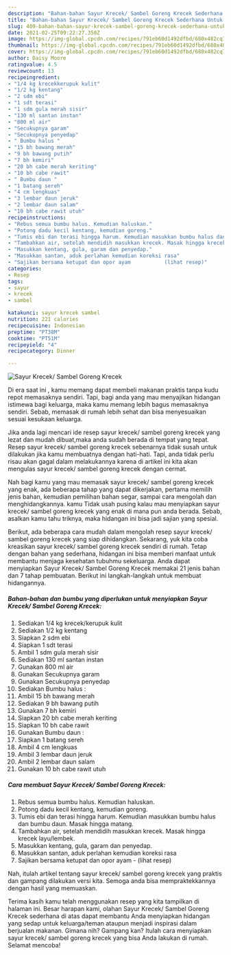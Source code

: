 ```yaml
---
description: "Bahan-bahan Sayur Krecek/ Sambel Goreng Krecek Sederhana Untuk Jualan"
title: "Bahan-bahan Sayur Krecek/ Sambel Goreng Krecek Sederhana Untuk Jualan"
slug: 409-bahan-bahan-sayur-krecek-sambel-goreng-krecek-sederhana-untuk-jualan
date: 2021-02-25T09:22:27.350Z
image: https://img-global.cpcdn.com/recipes/791eb60d1492dfbd/680x482cq70/sayur-krecek-sambel-goreng-krecek-foto-resep-utama.jpg
thumbnail: https://img-global.cpcdn.com/recipes/791eb60d1492dfbd/680x482cq70/sayur-krecek-sambel-goreng-krecek-foto-resep-utama.jpg
cover: https://img-global.cpcdn.com/recipes/791eb60d1492dfbd/680x482cq70/sayur-krecek-sambel-goreng-krecek-foto-resep-utama.jpg
author: Daisy Moore
ratingvalue: 4.5
reviewcount: 13
recipeingredient:
- "1/4 kg krecekkerupuk kulit"
- "1/2 kg kentang"
- "2 sdm ebi"
- "1 sdt terasi"
- "1 sdm gula merah sisir"
- "130 ml santan instan"
- "800 ml air"
- "Secukupnya garam"
- "Secukupnya penyedap"
- " Bumbu halus "
- "15 bh bawang merah"
- "9 bh bawang putih"
- "7 bh kemiri"
- "20 bh cabe merah keriting"
- "10 bh cabe rawit"
- " Bumbu daun "
- "1 batang sereh"
- "4 cm lengkuas"
- "3 lembar daun jeruk"
- "2 lembar daun salam"
- "10 bh cabe rawit utuh"
recipeinstructions:
- "Rebus semua bumbu halus. Kemudian haluskan."
- "Potong dadu kecil kentang, kemudian goreng."
- "Tumis ebi dan terasi hingga harum. Kemudian masukkan bumbu halus dan bumbu daun. Masak hingga matang."
- "Tambahkan air, setelah mendidih masukkan krecek. Masak hingga krecek layu/lembek."
- "Masukkan kentang, gula, garam dan penyedap."
- "Masukkan santan, aduk perlahan kemudian koreksi rasa"
- "Sajikan bersama ketupat dan opor ayam           (lihat resep)"
categories:
- Resep
tags:
- sayur
- krecek
- sambel

katakunci: sayur krecek sambel 
nutrition: 221 calories
recipecuisine: Indonesian
preptime: "PT38M"
cooktime: "PT51M"
recipeyield: "4"
recipecategory: Dinner

---
```



![Sayur Krecek/ Sambel Goreng Krecek](https://img-global.cpcdn.com/recipes/791eb60d1492dfbd/680x482cq70/sayur-krecek-sambel-goreng-krecek-foto-resep-utama.jpg)

Di era  saat ini , kamu memang dapat membeli makanan praktis tanpa kudu repot memasaknya sendiri. Tapi, bagi anda yang mau menyajikan hidangan istimewa bagi keluarga, maka kamu memang lebih bagus memasaknya sendiri. Sebab, memasak di rumah lebih sehat dan bisa menyesuaikan sesuai kesukaan keluarga.

Jika anda lagi mencari ide resep sayur krecek/ sambel goreng krecek yang lezat dan mudah dibuat,maka anda sudah berada di tempat yang tepat. Resep sayur krecek/ sambel goreng krecek  sebenarnya tidak susah untuk dilakukan jika kamu membuatnya dengan hati-hati. Tapi, anda tidak perlu risau akan gagal dalam melakukannya 
karena di artikel ini kita akan mengulas sayur krecek/ sambel goreng krecek dengan cermat.  



Nah bagi kamu yang mau memasak sayur krecek/ sambel goreng krecek yang enak, ada beberapa tahap yang dapat dikerjakan, pertama memilih jenis bahan, kemudian pemilihan bahan segar, sampai cara mengolah dan menghidangkannya. kamu Tidak usah pusing kalau mau menyiapkan sayur krecek/ sambel goreng krecek yang enak di mana pun anda berada. Sebab, asalkan kamu  tahu triknya, maka hidangan ini bisa jadi sajian yang spesial.

Berikut, ada beberapa cara mudah dalam mengolah resep sayur krecek/ sambel goreng krecek yang siap dihidangkan. Sekarang, yuk kita coba kreasikan sayur krecek/ sambel goreng krecek sendiri di rumah. Tetap dengan bahan yang sederhana, hidangan ini bisa memberi manfaat untuk membantu menjaga kesehatan tubuhmu sekeluarga. Anda dapat menyiapkan Sayur Krecek/ Sambel Goreng Krecek memakai 21 jenis bahan dan 7 tahap pembuatan. Berikut ini langkah-langkah untuk membuat hidangannya.

<!--inarticleads1-->

##### Bahan-bahan dan bumbu yang diperlukan untuk menyiapkan Sayur Krecek/ Sambel Goreng Krecek:

1. Sediakan 1/4 kg krecek/kerupuk kulit
1. Sediakan 1/2 kg kentang
1. Siapkan 2 sdm ebi
1. Siapkan 1 sdt terasi
1. Ambil 1 sdm gula merah sisir
1. Sediakan 130 ml santan instan
1. Gunakan 800 ml air
1. Gunakan Secukupnya garam
1. Gunakan Secukupnya penyedap
1. Sediakan  Bumbu halus :
1. Ambil 15 bh bawang merah
1. Sediakan 9 bh bawang putih
1. Gunakan 7 bh kemiri
1. Siapkan 20 bh cabe merah keriting
1. Siapkan 10 bh cabe rawit
1. Gunakan  Bumbu daun :
1. Siapkan 1 batang sereh
1. Ambil 4 cm lengkuas
1. Ambil 3 lembar daun jeruk
1. Ambil 2 lembar daun salam
1. Gunakan 10 bh cabe rawit utuh




<!--inarticleads2-->

##### Cara membuat Sayur Krecek/ Sambel Goreng Krecek:

1. Rebus semua bumbu halus. Kemudian haluskan.
1. Potong dadu kecil kentang, kemudian goreng.
1. Tumis ebi dan terasi hingga harum. Kemudian masukkan bumbu halus dan bumbu daun. Masak hingga matang.
1. Tambahkan air, setelah mendidih masukkan krecek. Masak hingga krecek layu/lembek.
1. Masukkan kentang, gula, garam dan penyedap.
1. Masukkan santan, aduk perlahan kemudian koreksi rasa
1. Sajikan bersama ketupat dan opor ayam -           (lihat resep)




Nah, itulah artikel tentang  sayur krecek/ sambel goreng krecek  yang praktis dan gampang dilakukan versi kita. Semoga anda bisa mempraktekkannya dengan hasil yang memuaskan. 

Terima kasih kamu telah menggunakan resep yang kita tampilkan di halaman ini. Besar harapan kami, olahan  Sayur Krecek/ Sambel Goreng Krecek sederhana di atas dapat membantu Anda menyiapkan hidangan yang sedap untuk keluarga/teman ataupun menjadi inspirasi dalam berjualan makanan. Gimana nih? Gampang kan? Itulah cara menyiapkan sayur krecek/ sambel goreng krecek yang bisa Anda lakukan di rumah. Selamat mencoba!

